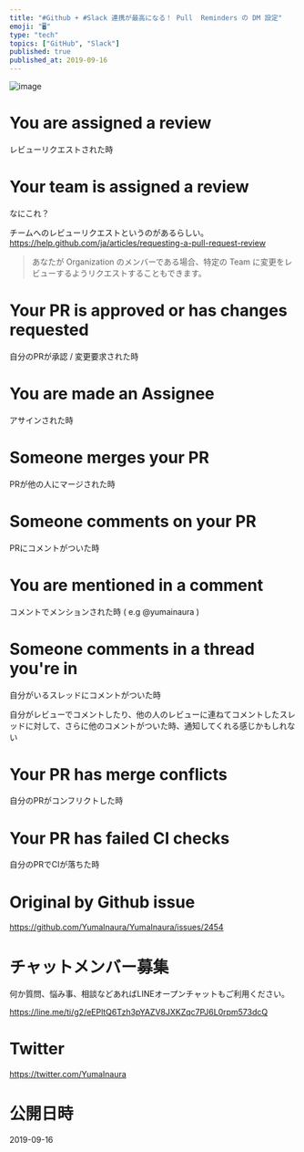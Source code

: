 ```yaml
---
title: "#Github + #Slack 連携が最高になる！ Pull  Reminders の DM 設定"
emoji: "🖥"
type: "tech"
topics: ["GitHub", "Slack"]
published: true
published_at: 2019-09-16
---
```


![image](https://user-images.githubusercontent.com/13635059/64939595-73c07000-d89c-11e9-8982-f55565b0e0ca.png)


# You are assigned a review

レビューリクエストされた時

# Your team is assigned a review

なにこれ？

チームへのレビューリクエストというのがあるらしい。
https://help.github.com/ja/articles/requesting-a-pull-request-review
> あなたが Organization のメンバーである場合、特定の Team に変更をレビューするようリクエストすることもできます。



# Your PR is approved or has changes requested

自分のPRが承認 / 変更要求された時

# You are made an Assignee

アサインされた時

# Someone merges your PR

PRが他の人にマージされた時

# Someone comments on your PR

PRにコメントがついた時

# You are mentioned in a comment

コメントでメンションされた時 ( e.g  @yumainaura )

# Someone comments in a thread you're in

自分がいるスレッドにコメントがついた時

自分がレビューでコメントしたり、他の人のレビューに連ねてコメントしたスレッドに対して、さらに他のコメントがついた時、通知してくれる感じかもしれない

# Your PR has merge conflicts

自分のPRがコンフリクトした時

# Your PR has failed CI checks

自分のPRでCIが落ちた時

# Original by Github issue

https://github.com/YumaInaura/YumaInaura/issues/2454








<!-- Update From Qiita API -->

# チャットメンバー募集


何か質問、悩み事、相談などあればLINEオープンチャットもご利用ください。

https://line.me/ti/g2/eEPltQ6Tzh3pYAZV8JXKZqc7PJ6L0rpm573dcQ





# Twitter


https://twitter.com/YumaInaura


<!-- Update From Qiita API -->



# 公開日時

2019-09-16
